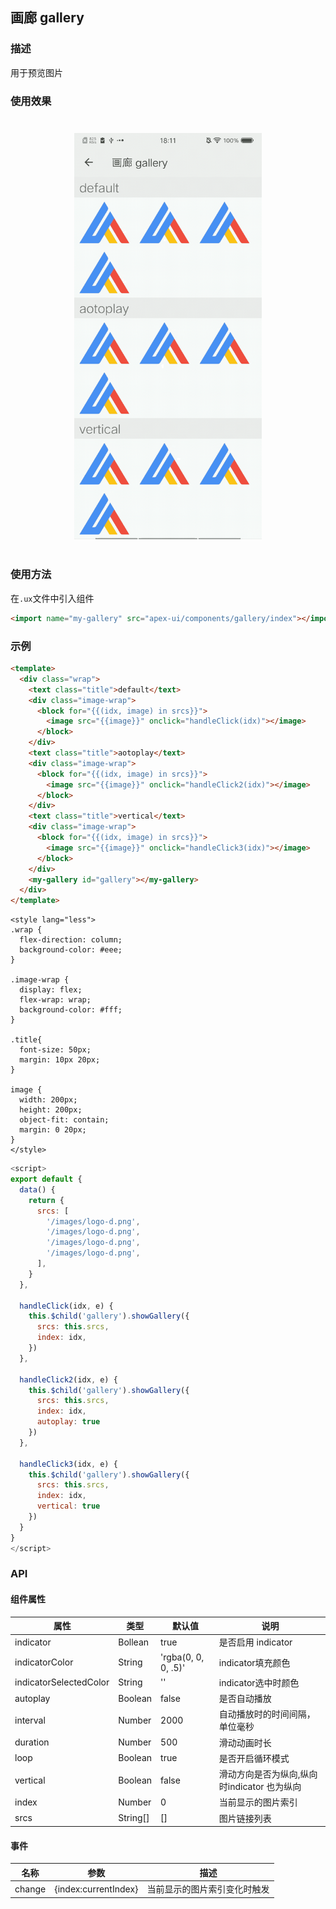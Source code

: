 ## 画廊 gallery

### 描述

用于预览图片

### 使用效果

<div style="text-align: center;margin: 40px;"><img src="../assets/gallery.gif" alt="gallery" style="width:300px" /></div>

### 使用方法

在`.ux`文件中引入组件

```html
<import name="my-gallery" src="apex-ui/components/gallery/index"></import>
```

### 示例

```html
<template>
  <div class="wrap">
    <text class="title">default</text>
    <div class="image-wrap">
      <block for="{{(idx, image) in srcs}}">
        <image src="{{image}}" onclick="handleClick(idx)"></image>
      </block>
    </div>
    <text class="title">aotoplay</text>
    <div class="image-wrap">
      <block for="{{(idx, image) in srcs}}">
        <image src="{{image}}" onclick="handleClick2(idx)"></image>
      </block>
    </div>
    <text class="title">vertical</text>
    <div class="image-wrap">
      <block for="{{(idx, image) in srcs}}">
        <image src="{{image}}" onclick="handleClick3(idx)"></image>
      </block>
    </div>
    <my-gallery id="gallery"></my-gallery>
  </div>
</template>
```

```less
<style lang="less">
.wrap {
  flex-direction: column;
  background-color: #eee;
}

.image-wrap {
  display: flex;
  flex-wrap: wrap;
  background-color: #fff;
}

.title{
  font-size: 50px;
  margin: 10px 20px;
}

image {
  width: 200px;
  height: 200px;
  object-fit: contain;
  margin: 0 20px;
}
</style>
```

```javascript
<script>
export default {
  data() {
    return {
      srcs: [
        '/images/logo-d.png',
        '/images/logo-d.png',
        '/images/logo-d.png',
        '/images/logo-d.png',
      ],
    }
  },

  handleClick(idx, e) {
    this.$child('gallery').showGallery({
      srcs: this.srcs,
      index: idx,
    })
  },

  handleClick2(idx, e) {
    this.$child('gallery').showGallery({
      srcs: this.srcs,
      index: idx,
      autoplay: true
    })
  },

  handleClick3(idx, e) {
    this.$child('gallery').showGallery({
      srcs: this.srcs,
      index: idx,
      vertical: true
    })
  }
}
</script>
```

### API

#### 组件属性

| 属性                   | 类型     | 默认值               | 说明                                   |
| ---------------------- | ------- | ------------------- | ------------------------------------- |
| indicator              | Bollean | true                | 是否启用 indicator                     |
| indicatorColor         | String  | 'rgba(0, 0, 0, .5)' | indicator填充颜色                      |
| indicatorSelectedColor | String  | ''                  | indicator选中时颜色                     |
| autoplay               | Boolean | false               | 是否自动播放                            |
| interval               | Number  | 2000                | 自动播放时的时间间隔，单位毫秒             |
| duration               | Number  | 500                 | 滑动动画时长                            |
| loop                   | Boolean | true                | 是否开启循环模式                         |
| vertical               | Boolean | false               | 滑动方向是否为纵向,纵向时indicator 也为纵向 |
| index                  | Number  | 0                   | 当前显示的图片索引                      |
| srcs                   | String[]| []                  | 图片链接列表                            |

#### 事件

| 名称   | 参数                  |描述                      | 
| ------ |  ------------------- |------------------------ | 
| change | {index:currentIndex} | 当前显示的图片索引变化时触发 |
